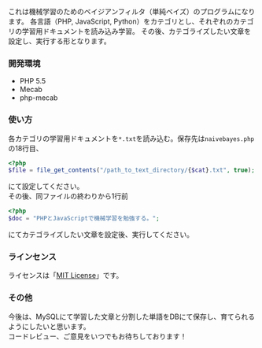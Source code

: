 これは機械学習のためのベイジアンフィルタ（単純ベイズ）のプログラムになります。
各言語（PHP, JavaScript, Python）をカテゴリとし、それぞれのカテゴリの学習用ドキュメントを読み込み学習。
その後、カテゴライズしたい文章を設定し、実行する形となります。

### 開発環境
- PHP 5.5
- Mecab
- php-mecab 

### 使い方
各カテゴリの学習用ドキュメントを`*.txt`を読み込む。保存先は`naivebayes.php`の18行目、

```php
<?php
$file = file_get_contents("/path_to_text_directory/{$cat}.txt", true);
```

にて設定してください。  
その後、同ファイルの終わりから1行前

```php
<?php
$doc = "PHPとJavaScriptで機械学習を勉強する。";
```

にてカテゴライズしたい文章を設定後、実行してください。

### ラインセンス
ライセンスは「[MIT License](https://github.com/k-kuwahara/naive_bayes/blob/master/LICENSE.md)」です。

### その他
今後は、MySQLにて学習した文章と分割した単語をDBにて保存し、育てられるようにしたいと思います。  
コードレビュー、ご意見をいつでもお待ちしております！
